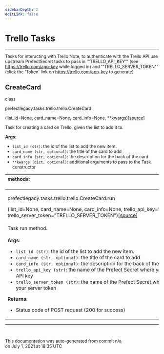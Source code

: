 ```yaml
---
sidebarDepth: 2
editLink: false
---
```

# Trello Tasks
---
Tasks for interacting with Trello
Note, to authenticate with the Trello API use upstream PrefectSecret tasks to pass in
'"TRELLO_API_KEY"' (see https://trello.com/app-key while logged in)
and '"TRELLO_SERVER_TOKEN"' (click the 'Token' link on https://trello.com/app-key to generate)
 ## CreateCard
 <div class='class-sig' id='prefect-tasks-trello-trello-createcard'><p class="prefect-sig">class </p><p class="prefect-class">prefectlegacy.tasks.trello.trello.CreateCard</p>(list_id=None, card_name=None, card_info=None, **kwargs)<span class="source"><a href="https://github.com/PrefectHQ/prefect/blob/master/src/prefectlegacy/tasks/trello/trello.py#L7">[source]</a></span></div>

Task for creating a card on Trello, given the list to add it to.

**Args**:   <ul class="args"><li class="args">`list_id (str)`: the id of the list to add the new item.   </li><li class="args">`card_name (str, optional)`: the title of the card to add   </li><li class="args">`card_info (str, optional)`: the description for the back of the card   </li><li class="args">`**kwargs (dict, optional)`: additional arguments to pass to the Task constructor</li></ul>

|methods: &nbsp;&nbsp;&nbsp;&nbsp;&nbsp;&nbsp;&nbsp;&nbsp;&nbsp;&nbsp;&nbsp;&nbsp;&nbsp;&nbsp;&nbsp;&nbsp;&nbsp;&nbsp;&nbsp;&nbsp;&nbsp;&nbsp;&nbsp;&nbsp;&nbsp;&nbsp;&nbsp;&nbsp;&nbsp;&nbsp;&nbsp;&nbsp;&nbsp;&nbsp;&nbsp;&nbsp;&nbsp;&nbsp;&nbsp;&nbsp;&nbsp;&nbsp;&nbsp;&nbsp;&nbsp;&nbsp;&nbsp;&nbsp;&nbsp;&nbsp;&nbsp;&nbsp;&nbsp;&nbsp;&nbsp;&nbsp;&nbsp;&nbsp;&nbsp;&nbsp;&nbsp;&nbsp;&nbsp;&nbsp;&nbsp;&nbsp;&nbsp;&nbsp;&nbsp;&nbsp;&nbsp;&nbsp;&nbsp;&nbsp;&nbsp;&nbsp;&nbsp;&nbsp;&nbsp;&nbsp;&nbsp;&nbsp;&nbsp;&nbsp;&nbsp;&nbsp;&nbsp;&nbsp;&nbsp;&nbsp;&nbsp;&nbsp;&nbsp;&nbsp;&nbsp;&nbsp;&nbsp;&nbsp;&nbsp;&nbsp;&nbsp;&nbsp;&nbsp;&nbsp;&nbsp;&nbsp;&nbsp;&nbsp;&nbsp;&nbsp;&nbsp;&nbsp;&nbsp;&nbsp;&nbsp;&nbsp;&nbsp;&nbsp;&nbsp;&nbsp;&nbsp;&nbsp;&nbsp;&nbsp;&nbsp;&nbsp;&nbsp;&nbsp;&nbsp;&nbsp;&nbsp;&nbsp;&nbsp;&nbsp;&nbsp;&nbsp;&nbsp;&nbsp;&nbsp;&nbsp;&nbsp;&nbsp;&nbsp;&nbsp;&nbsp;&nbsp;&nbsp;&nbsp;&nbsp;&nbsp;|
|:----|
 | <div class='method-sig' id='prefect-tasks-trello-trello-createcard-run'><p class="prefect-class">prefectlegacy.tasks.trello.trello.CreateCard.run</p>(list_id=None, card_name=None, card_info=None, trello_api_key=&quot;TRELLO_API_KEY&quot;, trello_server_token=&quot;TRELLO_SERVER_TOKEN&quot;)<span class="source"><a href="https://github.com/PrefectHQ/prefect/blob/master/src/prefectlegacy/tasks/trello/trello.py#L31">[source]</a></span></div>
<p class="methods">Task run method.<br><br>**Args**:   <ul class="args"><li class="args">`list_id (str)`: the id of the list to add the new item.   </li><li class="args">`card_name (str, optional)`: the title of the card to add   </li><li class="args">`card_info (str, optional)`: the description for the back of the card   </li><li class="args">`trello_api_key (str)`: the name of the Prefect Secret where you've stored your API key   </li><li class="args">`trello_server_token (str)`: the name of the Prefect Secret   where you've stored your server token</li></ul> **Returns**:   <ul class="args"><li class="args">Status code of POST request (200 for success)</li></ul></p>|

---
<br>


<p class="auto-gen">This documentation was auto-generated from commit <a href='https://github.com/PrefectHQ/prefect/commit/n/a'>n/a</a> </br>on July 1, 2021 at 18:35 UTC</p>